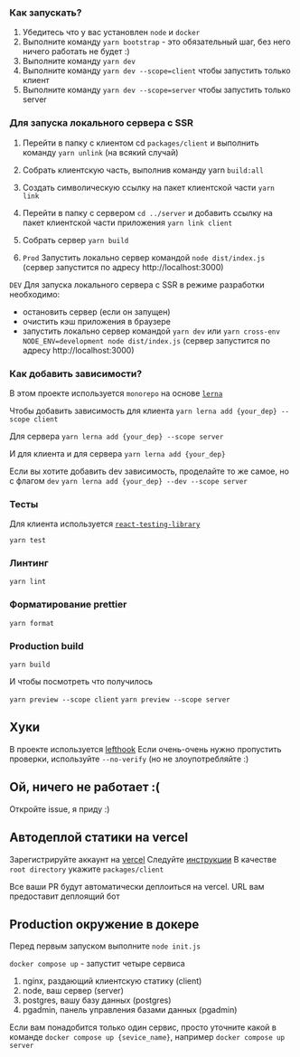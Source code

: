 ### Как запускать?

1. Убедитесь что у вас установлен `node` и `docker`
2. Выполните команду `yarn bootstrap` - это обязательный шаг, без него ничего работать не будет :)
3. Выполните команду `yarn dev`
3. Выполните команду `yarn dev --scope=client` чтобы запустить только клиент
4. Выполните команду `yarn dev --scope=server` чтобы запустить только server

### Для запуска локального сервера с SSR
1. Перейти в папку с клиентом cd `packages/client` и выполнить команду `yarn unlink` (на всякий случай)
2. Собрать клиентскую часть, выполнив команду yarn `build:all`
3. Создать символическую ссылку на пакет клиентской части `yarn link`

4. Перейти в папку с сервером `cd ../server` и добавить ссылку на пакет клиентской части приложения `yarn link client`
5. Собрать сервер `yarn build`
6. `Prod` Запустить локально сервер командой `node dist/index.js` (сервер запустится по адресу http://localhost:3000)</br>

`DEV` Для запуска локального сервера с SSR в режиме разработки необходимо:
* остановить сервер (если он запущен)
* очистить кэш приложения в браузере
* запустить локально сервер командой `yarn dev` или `yarn cross-env NODE_ENV=development node dist/index.js` (сервер запустится по адресу http://localhost:3000)


### Как добавить зависимости?
В этом проекте используется `monorepo` на основе [`lerna`](https://github.com/lerna/lerna)

Чтобы добавить зависимость для клиента 
```yarn lerna add {your_dep} --scope client```

Для сервера
```yarn lerna add {your_dep} --scope server```

И для клиента и для сервера
```yarn lerna add {your_dep}```


Если вы хотите добавить dev зависимость, проделайте то же самое, но с флагом `dev`
```yarn lerna add {your_dep} --dev --scope server```


### Тесты

Для клиента используется [`react-testing-library`](https://testing-library.com/docs/react-testing-library/intro/)

```yarn test```

### Линтинг

```yarn lint```

### Форматирование prettier

```yarn format```

### Production build

```yarn build```

И чтобы посмотреть что получилось


`yarn preview --scope client`
`yarn preview --scope server`

## Хуки
В проекте используется [lefthook](https://github.com/evilmartians/lefthook)
Если очень-очень нужно пропустить проверки, используйте `--no-verify` (но не злоупотребляйте :)

## Ой, ничего не работает :(

Откройте issue, я приду :)

## Автодеплой статики на vercel
Зарегистрируйте аккаунт на [vercel](https://vercel.com/)
Следуйте [инструкции](https://vitejs.dev/guide/static-deploy.html#vercel-for-git)
В качестве `root directory` укажите `packages/client`

Все ваши PR будут автоматически деплоиться на vercel. URL вам предоставит деплоящий бот

## Production окружение в докере
Перед первым запуском выполните `node init.js`


`docker compose up` - запустит четыре сервиса
1. nginx, раздающий клиентскую статику (client)
2. node, ваш сервер (server)
3. postgres, вашу базу данных (postgres)
4. pgadmin, панель управления базами данных (pgadmin)

Если вам понадобится только один сервис, просто уточните какой в команде
`docker compose up {sevice_name}`, например `docker compose up server`
